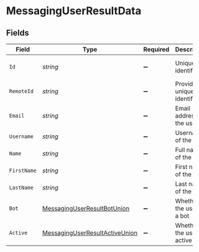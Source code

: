 # MessagingUserResultData


## Fields

| Field                                                                                       | Type                                                                                        | Required                                                                                    | Description                                                                                 | Example                                                                                     |
| ------------------------------------------------------------------------------------------- | ------------------------------------------------------------------------------------------- | ------------------------------------------------------------------------------------------- | ------------------------------------------------------------------------------------------- | ------------------------------------------------------------------------------------------- |
| `Id`                                                                                        | *string*                                                                                    | :heavy_minus_sign:                                                                          | Unique identifier                                                                           | 8187e5da-dc77-475e-9949-af0f1fa4e4e3                                                        |
| `RemoteId`                                                                                  | *string*                                                                                    | :heavy_minus_sign:                                                                          | Provider's unique identifier                                                                | 8187e5da-dc77-475e-9949-af0f1fa4e4e3                                                        |
| `Email`                                                                                     | *string*                                                                                    | :heavy_minus_sign:                                                                          | Email address of the user                                                                   | john.doe@example.com                                                                        |
| `Username`                                                                                  | *string*                                                                                    | :heavy_minus_sign:                                                                          | Username of the user                                                                        | johndoe                                                                                     |
| `Name`                                                                                      | *string*                                                                                    | :heavy_minus_sign:                                                                          | Full name of the user                                                                       | John Doe                                                                                    |
| `FirstName`                                                                                 | *string*                                                                                    | :heavy_minus_sign:                                                                          | First name of the user                                                                      | John                                                                                        |
| `LastName`                                                                                  | *string*                                                                                    | :heavy_minus_sign:                                                                          | Last name of the user                                                                       | Doe                                                                                         |
| `Bot`                                                                                       | [MessagingUserResultBotUnion](../../Models/Components/MessagingUserResultBotUnion.md)       | :heavy_minus_sign:                                                                          | Whether the user is a bot                                                                   | false                                                                                       |
| `Active`                                                                                    | [MessagingUserResultActiveUnion](../../Models/Components/MessagingUserResultActiveUnion.md) | :heavy_minus_sign:                                                                          | Whether the user is active                                                                  | true                                                                                        |